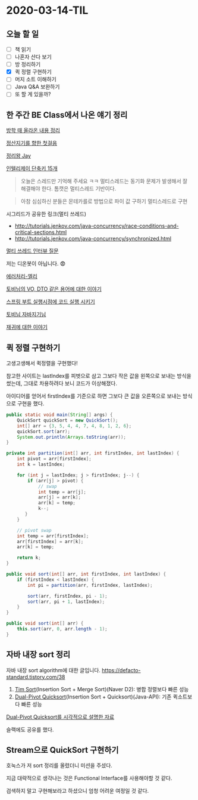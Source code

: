 # 2020-03-14-TIL

## 오늘 할 일

- [ ] 책 읽기
- [ ] 나혼자 산다 보기
- [ ] 방 정리하기
- [x] 퀵 정렬 구현하기
- [ ] 머지 소트 이해하기
- [ ] Java Q&A 보완하기
- [ ] 또 할 게 있을까?

## 한 주간 BE Class에서 나온 얘기 정리

[방학 때 올라온 내용 정리](https://gist.github.com/ksundong/eb15ead2fcf44efd50e4c69d0a8a46ba)

[정산지기를 향한 첫걸음](https://woowabros.github.io/experience/2020/03/02/pilot-project-wbluke.html)

[정리왕 Jay](https://github.com/code-squad/java-qna/blob/3afde52293a6d9c9b43fe01de6b3f6cda2ed4b53/README.md)

[인텔리제이 단축키 15개](https://blog.jetbrains.com/kr/2020/03/top-15-intellij-idea-shortcuts_ko/?fbclid=IwAR1uUZiniSlu8LmaHyVX2i2gij4wKsoFb0HjzsMhJs7QfHZqWskZY2BN7_s)

> 오늘은 스레드만 기억해 주세요 ㅋㅋ
> 멀티스레드는 동기화 문제가 발생해서 잘 해결해야 한다.
> 톰캣은 멀티스레드 기반이다.

> 아참 심심하신 분들은
> 몬테카를로 방법으로 파이  값 구하기 멀티스레드로 구현

시그리드가 공유한 링크(멀티 쓰레드)

- http://tutorials.jenkov.com/java-concurrency/race-conditions-and-critical-sections.html
- http://tutorials.jenkov.com/java-concurrency/synchronized.html

[멀티 쓰레드 인터뷰 질문](https://www.devdiaries.net/blog/Java-Interview-Questions-Multithreading/)

저는 디온봇이 아닙니다. 😨

[에러처리-엘리]( https://github.com/code-squad/java-qna/pull/202)

[토비님의 VO, DTO 같은 용어에 대한 이야기](https://m.facebook.com/story.php?story_fbid=10218163939224527&id=1070166746)

[스프링 부트 실행시점에 코드 실행 시키기](https://www.daleseo.com/spring-boot-runners/)

[토비님 자바지기님](https://youtu.be/9nXqI9h6hyw)

[재귀에 대한 이야기](https://kldp.org/node/134556)

## 퀵 정렬 구현하기

고생고생해서 퀵정렬을 구현했다!

참고한 사이트는 lastIndex를 피벗으로 삼고 그보다 작은 값을 왼쪽으로 보내는 방식을 썼는데, 그대로 차용하려다 보니 코드가 이상해졌다.

아이디어를 얻어서 firstIndex를 기준으로 하면 그보다 큰 값을 오른쪽으로 보내는 방식으로 구현을 했다.

```java
public static void main(String[] args) {
    QuickSort quickSort = new QuickSort();
    int[] arr = {3, 5, 4, 4, 7, 4, 8, 1, 2, 6};
    quickSort.sort(arr);
    System.out.println(Arrays.toString(arr));
}

private int partition(int[] arr, int firstIndex, int lastIndex) {
    int pivot = arr[firstIndex];
    int k = lastIndex;

    for (int j = lastIndex; j > firstIndex; j--) {
        if (arr[j] > pivot) {
            // swap
            int temp = arr[j];
            arr[j] = arr[k];
            arr[k] = temp;
            k--;
       }
    }

    // pivot swap
    int temp = arr[firstIndex];
    arr[firstIndex] = arr[k];
    arr[k] = temp;

    return k;
}

public void sort(int[] arr, int firstIndex, int lastIndex) {
    if (firstIndex < lastIndex) {
        int pi = partition(arr, firstIndex, lastIndex);

        sort(arr, firstIndex, pi - 1);
        sort(arr, pi + 1, lastIndex);
    }
}

public void sort(int[] arr) {
    this.sort(arr, 0, arr.length - 1);
}
```

## 자바 내장 sort 정리

자바 내장 sort algorithm에 대한 글입니다.
https://defacto-standard.tistory.com/38

1. [Tim Sort](https://d2.naver.com/helloworld/0315536)(Insertion Sort + Merge Sort)(Naver D2): 병합 정렬보다 빠른 성능
2. [Dual-Pivot Quicksort](https://docs.oracle.com/javase/8/docs/api/java/util/Arrays.html#sort-byte:A-)(Insertion Sort + Quicksort)(Java-API): 기존 퀵소트보다 빠른 성능

[Dual-Pivot Quicksort를 시각적으로 설명한 자료](https://dev.to/s_awdesh/double-pivot-quick-sort--javas-default-sorting-algorithm-1m4)

슬랙에도 공유를 했다.

## Stream으로 QuickSort 구현하기

호눅스가 저 sort 정리를 올렸더니 미션을 주셨다.

지금 대략적으로 생각나는 것은 Functional Interface를 사용해야할 것 같다.

검색하지 말고 구현해보라고 하셨으니 엄청 어려운 여정일 것 같다.

